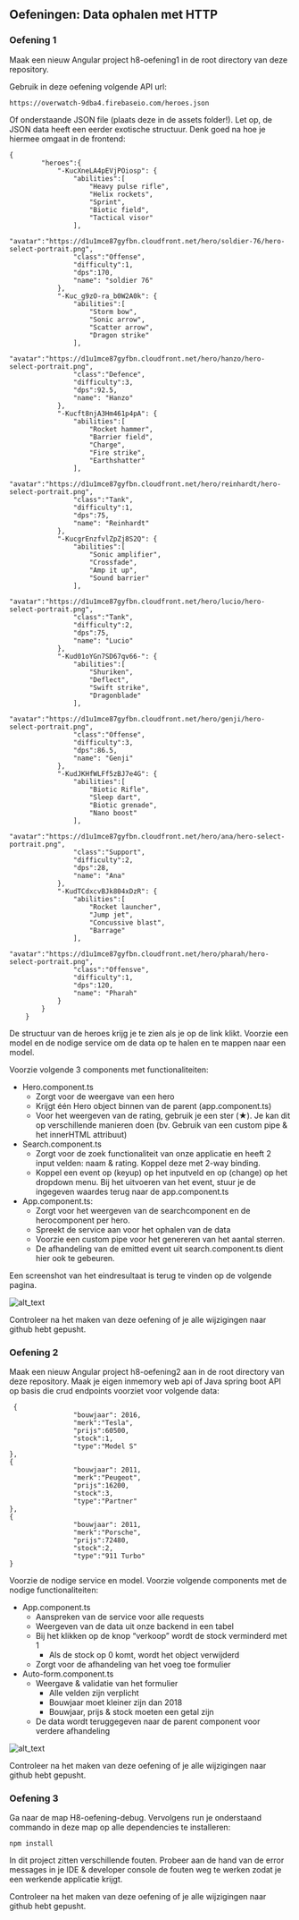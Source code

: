 ## **Oefeningen: Data ophalen met HTTP**


### Oefening 1

Maak een nieuw Angular project h8-oefening1 in de root directory van deze repository.

Gebruik in deze oefening volgende API url:

```
https://overwatch-9dba4.firebaseio.com/heroes.json
```

Of onderstaande JSON file (plaats deze in de assets folder!). Let op, de JSON data heeft een eerder exotische structuur. Denk goed na hoe je hiermee omgaat in de frontend:
```
{
		"heroes":{
			"-KucXneLA4pEVjPOiosp": {
				"abilities":[
					"Heavy pulse rifle",
					"Helix rockets",
					"Sprint",
					"Biotic field",
					"Tactical visor"
				],
				"avatar":"https://d1u1mce87gyfbn.cloudfront.net/hero/soldier-76/hero-select-portrait.png",
				"class":"Offense",
				"difficulty":1,
				"dps":170,
				"name": "soldier 76"
			},
			"-Kuc_g9zO-ra_b0W2A0k": {
				"abilities":[
					"Storm bow",
					"Sonic arrow",
					"Scatter arrow",
					"Dragon strike"
				],
				"avatar":"https://d1u1mce87gyfbn.cloudfront.net/hero/hanzo/hero-select-portrait.png",
				"class":"Defence",
				"difficulty":3,
				"dps":92.5,
				"name": "Hanzo"
			},
			"-Kucft8njA3Hm461p4pA": {
				"abilities":[
					"Rocket hammer",
					"Barrier field",
					"Charge",
					"Fire strike",
					"Earthshatter"
				],
				"avatar":"https://d1u1mce87gyfbn.cloudfront.net/hero/reinhardt/hero-select-portrait.png",
				"class":"Tank",
				"difficulty":1,
				"dps":75,
				"name": "Reinhardt"
			},
			"-KucgrEnzfvlZpZj8S2Q": {
				"abilities":[
					"Sonic amplifier",
					"Crossfade",
					"Amp it up",
					"Sound barrier"
				],
				"avatar":"https://d1u1mce87gyfbn.cloudfront.net/hero/lucio/hero-select-portrait.png",
				"class":"Tank",
				"difficulty":2,
				"dps":75,
				"name": "Lucio"
			},
			"-Kud01oYGn7SD67qv66-": {
				"abilities":[
					"Shuriken",
					"Deflect",
					"Swift strike",
					"Dragonblade"
				],
				"avatar":"https://d1u1mce87gyfbn.cloudfront.net/hero/genji/hero-select-portrait.png",
				"class":"Offense",
				"difficulty":3,
				"dps":86.5,
				"name": "Genji"
			},
			"-KudJKHfWLFf5zBJ7e4G": {
				"abilities":[
					"Biotic Rifle",
					"Sleep dart",
					"Biotic grenade",
					"Nano boost"
				],
				"avatar":"https://d1u1mce87gyfbn.cloudfront.net/hero/ana/hero-select-portrait.png",
				"class":"Support",
				"difficulty":2,
				"dps":28,
				"name": "Ana"
			},
			"-KudTCdxcvBJk804xDzR": {
				"abilities":[
					"Rocket launcher",
					"Jump jet",
					"Concussive blast",
					"Barrage"
				],
				"avatar":"https://d1u1mce87gyfbn.cloudfront.net/hero/pharah/hero-select-portrait.png",
				"class":"Offensve",
				"difficulty":1,
				"dps":120,
				"name": "Pharah"
			}
		}
	}
```

De structuur van de heroes krijg je te zien als je op de link klikt. Voorzie een model en de nodige service om de data op te halen en te mappen naar een model.

Voorzie volgende 3 components met functionaliteiten:

*   Hero.component.ts
    *   Zorgt voor de weergave van een hero
    *   Krijgt één Hero object binnen van de parent (app.component.ts)
    *   Voor het weergeven van de rating, gebruik je een ster (&#9733;). Je kan dit op verschillende manieren doen (bv. Gebruik van een custom pipe & het innerHTML attribuut)
*   Search.component.ts
    *   Zorgt voor de zoek functionaliteit van onze applicatie en heeft 2 input velden: naam & rating. Koppel deze met 2-way binding.
    *   Koppel een event op (keyup) op het inputveld en op (change) op het dropdown menu. Bij het uitvoeren van het event, stuur je de ingegeven waardes terug naar de app.component.ts
*   App.component.ts:
    *   Zorgt voor het weergeven van de searchcomponent en de herocomponent per hero.
    *   Spreekt de service aan voor het ophalen van de data
    *   Voorzie een custom pipe voor het genereren van het aantal sterren.
    *   De afhandeling van de emitted event uit search.component.ts dient hier ook te gebeuren.

Een screenshot van het eindresultaat is terug te vinden op de volgende pagina.

![alt_text](https://i.imgur.com/Vc8xnN7.png "image_tooltip")

Controleer na het maken van deze oefening of je alle wijzigingen naar github hebt gepusht.

### Oefening 2
Maak een nieuw Angular project h8-oefening2 aan in de root directory van deze repository. Maak je eigen inmemory web api of Java spring boot API op basis die crud endpoints voorziet voor volgende data:
```
 {
				"bouwjaar": 2016,
				"merk":"Tesla",
				"prijs":60500,
				"stock":1,
				"type":"Model S"
},
{
				"bouwjaar": 2011,
				"merk":"Peugeot",
				"prijs":16200,
				"stock":3,
				"type":"Partner"
},
{
				"bouwjaar": 2011,
				"merk":"Porsche",
				"prijs":72480,
				"stock":2,
				"type":"911 Turbo"
}			

```


Voorzie de nodige service en model. Voorzie volgende components met de nodige functionaliteiten:

*   App.component.ts
    *   Aanspreken van de service voor alle requests
    *   Weergeven van de data uit onze backend in een tabel
    *   Bij het klikken op de knop “verkoop” wordt de stock verminderd met 1
        *   Als de stock op 0 komt, wordt het object verwijderd
    *   Zorgt voor de afhandeling van het voeg toe formulier
*   Auto-form.component.ts
    *   Weergave & validatie van het formulier
        *   Alle velden zijn verplicht
        *   Bouwjaar moet kleiner zijn dan 2018
        *   Bouwjaar, prijs & stock moeten een getal zijn
    *   De data wordt teruggegeven naar de parent component voor verdere afhandeling


![alt_text](https://i.imgur.com/H0Ued5R.png "image_tooltip")

Controleer na het maken van deze oefening of je alle wijzigingen naar github hebt gepusht.

### Oefening 3
Ga naar de map H8-oefening-debug. Vervolgens run je onderstaand commando in deze map op alle dependencies te installeren:
```
npm install
```

In dit project zitten verschillende fouten. Probeer aan de hand van de error messages in je IDE & developer console de fouten weg te werken zodat je een werkende applicatie krijgt.

Controleer na het maken van deze oefening of je alle wijzigingen naar github hebt gepusht.
